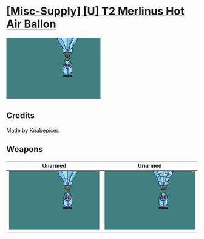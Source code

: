 # [\[Misc-Supply\] \[U\] T2 Merlinus Hot Air Ballon](./)

<img src="./8.%20Unarmed/Unarmed_000.png" alt="[Misc-Supply] [U] T2 Merlinus Hot Air Ballon standing" />

## Credits

Made by Knabepicer.

## Weapons


|Unarmed |Unarmed |
|  :---: | :---: |
| <img alt="Unarmed animation" src="./8.%20Unarmed/Unarmed.gif" /> | <img alt="Unarmed animation" src="./8.%20Unarmed%20(Checkered)/Unarmed.gif" /> |
